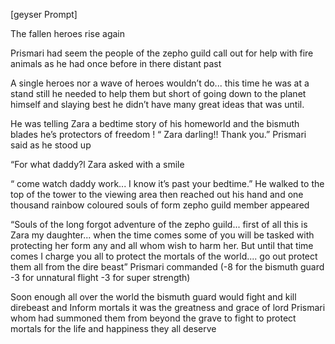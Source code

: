 [geyser Prompt]

The fallen heroes rise again 

Prismari had seem the people of the zepho guild call out for help with fire animals as he had once before in there distant past 

A single heroes nor a wave of heroes wouldn’t do... this time he was at a stand still he needed to help them but short of going down to the planet himself and slaying best he didn’t have many great ideas that was until. 

He was telling Zara a bedtime story of his homeworld and the bismuth blades he’s protectors of freedom ! “ Zara darling!! Thank you.”  Prismari said as he stood up 

“For what daddy?l Zara asked with a smile 

“ come watch daddy work... I know it’s past your bedtime.”  He walked to the top of the tower to the viewing area then reached out his hand and one thousand  rainbow coloured souls of form zepho guild member appeared 

“Souls of the long forgot adventure of the zepho guild... first of all this is Zara my daughter... when the time comes some of you will be  tasked with protecting her form any and all whom wish to harm her. But until that time comes I charge you all to protect the mortals of the world.... go out protect them all from the dire beast” Prismari commanded (-8 for the bismuth guard -3 for unnatural flight -3 for super strength)

Soon enough all over the world the bismuth guard would fight and kill direbeast and Inform mortals it was the greatness and grace of lord Prismari whom had summoned them from beyond the grave to fight to protect mortals for the life and happiness they all deserve
